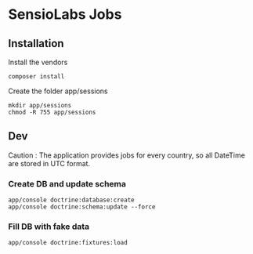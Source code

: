 SensioLabs Jobs
===============

## Installation

Install the vendors

	composer install

Create the folder app/sessions

	mkdir app/sessions
	chmod -R 755 app/sessions

## Dev

Caution : The application provides jobs for every country, so all DateTime are stored in UTC format.

### Create DB and update schema

	app/console doctrine:database:create
	app/console doctrine:schema:update --force
	
### Fill DB with fake data

	app/console doctrine:fixtures:load
